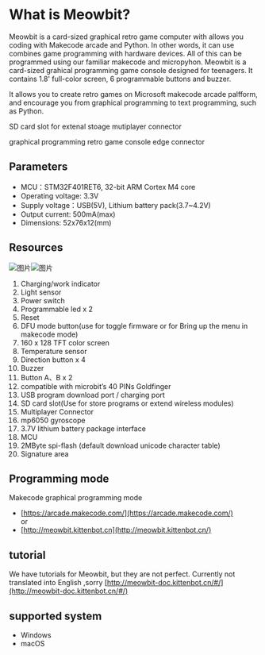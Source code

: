 # What is Meowbit?  

Meowbit is a card-sized graphical retro game computer with allows you coding with Makecode arcade and Python. In other words, it can use combines game programming with hardware devices. All of this can be programmed using our familiar makecode and micropyhon.
Meowbit is a card-sized grahical programming game console designed for teenagers. It contains 1.8' full-color screen, 6 programmable buttons and buzzer.

It allows  you to create retro games on Microsoft makecode arcade palfform, and encourage you from graphical programming to text programming, such as Python.

SD card slot for extenal stoage
mutiplayer connector

graphical programming retro game console
edge connector



## Parameters 
* MCU：STM32F401RET6, 32-bit ARM Cortex M4 core
* Operating voltage: 3.3V
* Supply voltage：USB(5V), Lithium battery pack(3.7~4.2V)
* Output current: 500mA(max)
* Dimensions: 52x76x12(mm)
## Resources  

![图片](https://s2.ax1x.com/2019/01/26/knUhPx.png)![图片](https://s2.ax1x.com/2019/01/26/knU4G6.png)  

1. Charging/work indicator
2. Light sensor
3. Power switch
4. Programmable led x 2
5. Reset
6. DFU mode button(use for toggle firmware or for Bring up the menu in makecode mode)
7. 160 x 128 TFT color screen
8. Temperature sensor
9. Direction button x 4
10. Buzzer
11. Button A、B x 2
12. compatible with microbit’s 40 PINs Goldfinger
13. USB program download port / charging port
14. SD card slot(Use for store programs or extend wireless modules)
15. Multiplayer Connector
16. mp6050 gyroscope
17. 3.7V lithium battery package interface
18. MCU
19. 2MByte spi-flash (default download unicode character table)
20. Signature area  

## Programming mode
Makecode graphical programming mode  
* [https://arcade.makecode.com/](https://arcade.makecode.com/)  
or  
* [http://meowbit.kittenbot.cn](http://meowbit.kittenbot.cn/)  

<!-- If you want to change the language ↓  ![图片](https://s2.ax1x.com/2019/01/30/kluyRg.png)
* micropython programming mode   -->

## tutorial
We have tutorials for Meowbit, but they are not perfect. Currently not translated into English ,sorry [http://meowbit-doc.kittenbot.cn/#/](http://meowbit-doc.kittenbot.cn/#/)  

## supported system
* Windows
* macOS

